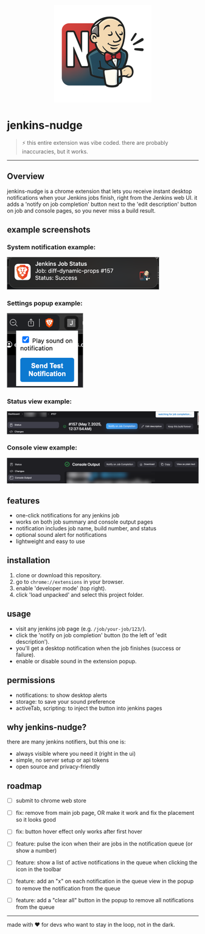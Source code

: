 <div align="center">
  <img src="icon.png" alt="jenkins-nudge icon" width="256" height="256">
</div>

# jenkins-nudge

> ⚡️ this entire extension was vibe coded. there are probably inaccuracies, but it works.

---


## Overview
jenkins-nudge is a chrome extension that lets you receive instant desktop notifications when your Jenkins jobs finish, right from the Jenkins web UI. it adds a 'notify on job completion' button next to the 'edit description' button on job and console pages, so you never miss a build result.

## example screenshots

### System notification example:
<img src="images/screenshot-example-system-notification.png" alt="jenkins-nudge system notification example" width="400">

### Settings popup example:
<img src="images/screenshot-settings-popup.png" alt="jenkins-nudge settings popup example" width="200">

### Status view example:
<img src="images/screenshot-example-status-view.png" alt="jenkins-nudge status view example" width="600">

### Console view example:
<img src="images/screenshot-example-console-output-view.png" alt="jenkins-nudge console view example" width="600">

## features
- one-click notifications for any jenkins job
- works on both job summary and console output pages
- notification includes job name, build number, and status
- optional sound alert for notifications
- lightweight and easy to use

## installation
1. clone or download this repository.
2. go to `chrome://extensions` in your browser.
3. enable 'developer mode' (top right).
4. click 'load unpacked' and select this project folder.

## usage
- visit any jenkins job page (e.g. `/job/your-job/123/`).
- click the 'notify on job completion' button (to the left of 'edit description').
- you'll get a desktop notification when the job finishes (success or failure).
- enable or disable sound in the extension popup.

## permissions
- notifications: to show desktop alerts
- storage: to save your sound preference
- activeTab, scripting: to inject the button into jenkins pages

## why jenkins-nudge?
there are many jenkins notifiers, but this one is:
- always visible where you need it (right in the ui)
- simple, no server setup or api tokens
- open source and privacy-friendly

## roadmap
- [ ] submit to chrome web store
- [ ] fix: remove from main job page, OR make it work and fix the placement so it looks good
- [ ] fix: button hover effect only works after first hover
- [ ] feature: pulse the icon when their are jobs in the notification queue (or show a number)
- [ ] feature: show a list of active notifications in the queue when clicking the icon in the toolbar
- [ ] feature: add an "x" on each notification in the queue view in the popup to remove the notification from the queue
- [ ] feature: add a "clear all" button in the popup to remove all notifications from the queue


---

made with ❤️ for devs who want to stay in the loop, not in the dark.
